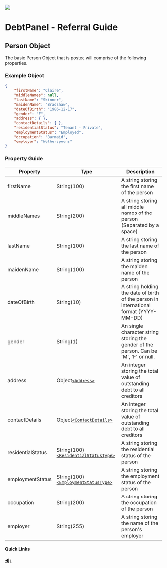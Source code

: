 ![](https://s3.eu-west-2.amazonaws.com/cdn.debtpanel.co.uk/images/green-white.jpg)

# DebtPanel - Referral Guide

## Person Object

The basic Person Object that is posted will comprise of the following properties.

### Example Object

```json
{
    "firstName": "Claire",
    "middleNames": null,
    "lastName": "Skinner",
    "maidenName": "Bradshaw",
    "dateOfBirth": "1986-12-17",
    "gender": "F",
    "address": { },
    "contactDetails": { },
    "residentialStatus": "Tenant - Private",
    "employmentStatus": "Employed",
    "occupation": "Barmaid",
    "employer": "Wetherspoons"
}
```

### Property Guide

Property | Type | Description
--- | --- | ---
firstName | String(100) | A string storing the first name of the person
middleNames | String(200) | A string storing all middle names of the person (Separated by a space)
lastName | String(100) | A string storing the last name of the person
maidenName | String(100) | A string storing the maiden name of the person
dateOfBirth | String(10) | A string holding the date of birth of the person in international format (YYYY-MM-DD)
gender | String(1) | An single character string storing the gender of the person. Can be 'M', 'F' or null.
address | Object[`<Address>`](address.md) | An integer storing the total value of outstanding debt to all creditors
contactDetails | Object[`<ContactDetails>`](contact-details.md) | An integer storing the total value of outstanding debt to all creditors
residentialStatus | String(100)[`<ResidentialStatusType>`](../types/residential-status.md) | A string storing the residential status of the person
employmentStatus | String(100)[`<EmploymentStatusType>`](../types/employment-status.md) | A string storing the employment status of the person
occupation | String(200) | A string storing the occupation of the person
employer | String(255) | A string storing the name of the person's employer


#### Quick Links

[:arrow_backward:](client.md) [:information_source:](../readme.md)